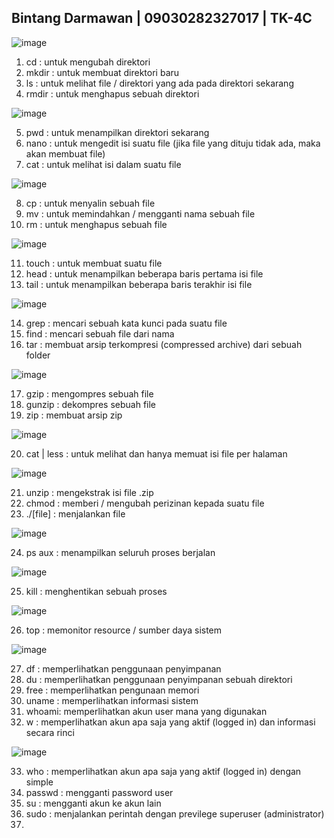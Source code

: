   ## Bintang Darmawan | 09030282327017 | TK-4C

![image](https://github.com/user-attachments/assets/3999a1c6-fc7a-4bbc-a0f5-6d8f19d1d0ca)

1. cd    : untuk mengubah direktori
2. mkdir : untuk membuat direktori baru
3. ls    : untuk melihat file / direktori yang ada pada direktori sekarang
4. rmdir : untuk menghapus sebuah direktori


![image](https://github.com/user-attachments/assets/f5dfad46-7731-40f2-be04-51f8a9d8326a)

5. pwd  : untuk menampilkan direktori sekarang
6. nano : untuk mengedit isi suatu file (jika file yang dituju tidak ada, maka akan membuat file)
7. cat  : untuk melihat isi dalam suatu file

![image](https://github.com/user-attachments/assets/279700f7-56fd-439b-a6e5-3d59d5cef531)

8. cp  : untuk menyalin sebuah file
9. mv  : untuk memindahkan / mengganti nama sebuah file 
10. rm : untuk menghapus sebuah file

![image](https://github.com/user-attachments/assets/1d9992ab-8321-4a7f-853e-9feee32568dd)

11. touch : untuk membuat suatu file
12. head  : untuk menampilkan beberapa baris pertama isi file
13. tail  : untuk menampilkan beberapa baris terakhir isi file

![image](https://github.com/user-attachments/assets/1269e57d-5900-42af-ba6a-b9da2d407928)

14. grep : mencari sebuah kata kunci pada suatu file
15. find : mencari sebuah file dari nama
16. tar  : membuat arsip terkompresi (compressed archive) dari sebuah folder

![image](https://github.com/user-attachments/assets/420ea5bd-5c8c-46d2-92fa-c2c8b8d8cddd)

17. gzip   : mengompres sebuah file
18. gunzip : dekompres sebuah file
19. zip    : membuat arsip zip

![image](https://github.com/user-attachments/assets/93221516-7a1f-42a6-94d6-b80861ef04ee)

20. cat | less : untuk melihat dan hanya memuat isi file per halaman

![image](https://github.com/user-attachments/assets/5333687d-7948-4649-b21e-062154868b17)

21. unzip    : mengekstrak isi file .zip
22. chmod    : memberi / mengubah perizinan kepada suatu file
23. ./[file] : menjalankan file

![image](https://github.com/user-attachments/assets/6c05d692-49e1-4af5-b867-cc42dc09f4c6)

24. ps aux : menampilkan seluruh proses berjalan

![image](https://github.com/user-attachments/assets/bcaa14a6-764a-4048-beb4-992feac4fcfa)

25. kill : menghentikan sebuah proses

![image](https://github.com/user-attachments/assets/bf3bfd1e-ba8a-44d7-be6a-0ca6a50f04f3)

26. top : memonitor resource / sumber daya sistem

![image](https://github.com/user-attachments/assets/845c8327-05a1-4ac9-895f-af884de1e415)

27. df    : memperlihatkan penggunaan penyimpanan
28. du    : memperlihatkan penggunaan penyimpanan sebuah direktori
29. free  : memperlihatkan pengunaan memori
30. uname : memperlihatkan informasi sistem
31. whoami: memperlihatkan akun user mana yang digunakan
32. w     : memperlihatkan akun apa saja yang aktif (logged in) dan informasi secara rinci

![image](https://github.com/user-attachments/assets/913e8797-3f06-4e76-b8ea-7b67d26375a1)

33. who    : memperlihatkan akun apa saja yang aktif (logged in) dengan simple
34. passwd : mengganti password user
35. su     : mengganti akun ke akun lain
36. sudo   : menjalankan perintah dengan previlege superuser (administrator)
37. 
